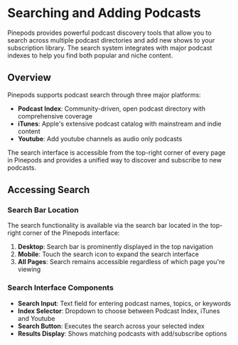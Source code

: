 # Searching and Adding Podcasts

Pinepods provides powerful podcast discovery tools that allow you to search across multiple podcast directories and add new shows to your subscription library. The search system integrates with major podcast indexes to help you find both popular and niche content.

## Overview

Pinepods supports podcast search through three major platforms:
- **Podcast Index**: Community-driven, open podcast directory with comprehensive coverage
- **iTunes**: Apple's extensive podcast catalog with mainstream and indie content
- **Youtube**: Add youtube channels as audio only podcasts

The search interface is accessible from the top-right corner of every page in Pinepods and provides a unified way to discover and subscribe to new podcasts.

## Accessing Search

### Search Bar Location
The search functionality is available via the search bar located in the top-right corner of the Pinepods interface:

1. **Desktop**: Search bar is prominently displayed in the top navigation
2. **Mobile**: Touch the search icon to expand the search interface
3. **All Pages**: Search remains accessible regardless of which page you're viewing

### Search Interface Components
- **Search Input**: Text field for entering podcast names, topics, or keywords
- **Index Selector**: Dropdown to choose between Podcast Index, iTunes and Youtube
- **Search Button**: Executes the search across your selected index
- **Results Display**: Shows matching podcasts with add/subscribe options
